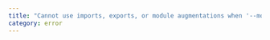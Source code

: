 ```yaml
---
title: "Cannot use imports, exports, or module augmentations when '--module' is 'none'."
category: error
---
```

